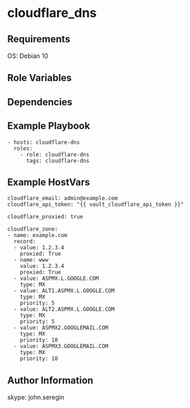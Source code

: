 # cloudflare_dns

## Requirements
OS: Debian 10

## Role Variables

## Dependencies

## Example Playbook
```
- hosts: cloudflare-dns
  roles:
    - role: cloudflare-dns
      tags: cloudflare-dns
```

## Example HostVars

```
cloudflare_email: admin@example.com
cloudflare_api_token: "{{ vault_cloudflare_api_token }}"

cloudflare_proxied: true

cloudflare_zone:
- name: example.com
  record:
  - value: 1.2.3.4
    proxied: True
  - name: www
    value: 1.2.3.4
    proxied: True
  - value: ASPMX.L.GOOGLE.COM
    type: MX
  - value: ALT1.ASPMX.L.GOOGLE.COM
    type: MX
    priority: 5
  - value: ALT2.ASPMX.L.GOOGLE.COM
    type: MX
    priority: 5
  - value: ASPMX2.GOOGLEMAIL.COM
    type: MX
    priority: 10
  - value: ASPMX3.GOOGLEMAIL.COM
    type: MX
    priority: 10
```

## Author Information
skype: john.seregin

